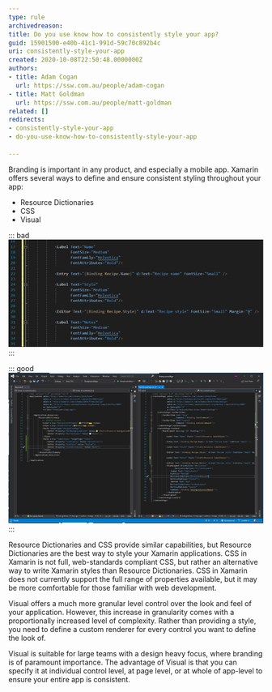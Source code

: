 ```yaml
---
type: rule
archivedreason: 
title: Do you use know how to consistently style your app?
guid: 15901500-e40b-41c1-991d-59c70c892b4c
uri: consistently-style-your-app
created: 2020-10-08T22:50:48.0000000Z
authors:
- title: Adam Cogan
  url: https://ssw.com.au/people/adam-cogan
- title: Matt Goldman
  url: https://ssw.com.au/people/matt-goldman
related: []
redirects:
- consistently-style-your-app
- do-you-use-know-how-to-consistently-style-your-app

---
```


Branding is important in any product, and especially a mobile app. Xamarin offers several ways to define and ensure consistent styling throughout your app:


<!--endintro-->



* Resource Dictionaries
* CSS
* Visual



::: bad  
![Figure: Bad Example - same styling defined and repeated multiple times](xamarin-style-bad.png)  
:::


::: good  
![Figure: Good Example - Styles defined once in resource dictionary and applied to controls](xamarin-style-good.png)  
:::

Resource Dictionaries and CSS provide similar capabilities, but Resource Dictionaries are the best way to style your Xamarin applications. CSS in Xamarin is not full, web-standards compliant CSS, but rather an alternative way to write Xamarin styles than Resource Dictionaries. CSS in Xamarin does not currently support the full range of properties available, but it may be more comfortable for those familiar with web development.

Visual offers a much more granular level control over the look and feel of your application. However, this increase in granularity comes with a proportionally increased level of complexity. Rather than providing a style, you need to define a custom renderer for every control you want to define the look of.

Visual is suitable for large teams with a design heavy focus, where branding is of paramount importance. The advantage of Visual is that you can specify it at individual control level, at page level, or at whole of app-level to ensure your entire app is consistent.
